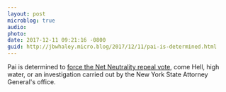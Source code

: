 ```yaml
---
layout: post
microblog: true
audio: 
photo: 
date: 2017-12-11 09:21:16 -0800
guid: http://jbwhaley.micro.blog/2017/12/11/pai-is-determined.html
---
```

Pai is determined to [force the Net Neutrality repeal vote](https://arstechnica.com/tech-policy/2017/12/fcc-chair-still-refuses-to-help-investigate-net-neutrality-comment-fraud/), come Hell, high water, or an investigation carried out by the New York State Attorney General's office.
